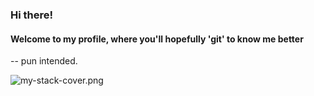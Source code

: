 ### Hi there! 
#### Welcome to my profile, where you'll hopefully 'git' to know me better 
-- pun intended.

![my-stack-cover.png](https://s3.amazonaws.com/spicedling/gFOfFA91YkNSLEeHm4IFcvM8EYnz5oq2.png)

<!--
**h-aburesha/h-aburesha** is a ✨ _special_ ✨ repository because its `README.md` (this file) appears on your GitHub profile.

Here are some ideas to get you started:

- 🔭 I’m currently working on ...
- 🌱 I’m currently learning ...
- 👯 I’m looking to collaborate on ...
- 🤔 I’m looking for help with ...
- 💬 Ask me about ...
- 📫 How to reach me: ...
- 😄 Pronouns: ...
- ⚡ Fun fact: ...
-->
